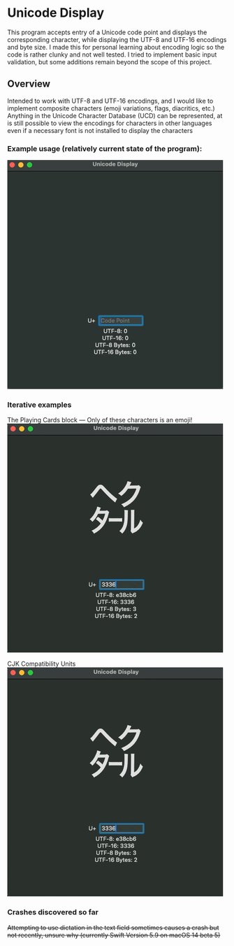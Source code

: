 #  Unicode Display

This program accepts entry of a Unicode code point and displays the corresponding character, while displaying the UTF-8 and UTF-16 encodings and byte size. I made this for personal learning about encoding logic so the code is rather clunky and not well tested. I tried to implement basic input validation, but some additions remain beyond the scope of this project.

## Overview

Intended to work with UTF-8 and UTF-16 encodings, and I would like to implement composite characters (emoji variations, flags, diacritics, etc.) Anything in the Unicode Character Database (UCD) can be represented, at is still possible to view the encodings for characters in other languages even if a necessary font is not installed to display the characters

### Example usage (relatively current state of the program):

![Example showing the codepoint 1f312 being input one character at a time to generate the hatching chick emoji](/Resources/Example%20Usage.gif)

### Iterative examples

The Playing Cards block — Only of these characters is an emoji!
![Example of a speedy interation through the Playing Cards block as the code points and bytes update](/Resources/Units%20Example.gif)

CJK Compatibility Units
![Example of a speedy iteration through the CJK Compatibility block as the code points and bytes update](/Resources/Units%20Example.gif)

### Crashes discovered so far
~~Attempting to use dictation in the text field sometimes causes a crash but not recently, unsure why (currently Swift Version 5.9 on macOS 14 beta 5)~~

